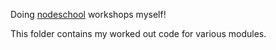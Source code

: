 Doing [nodeschool](https://nodeschool.io/) workshops myself!

This folder contains my worked out code for various modules.

